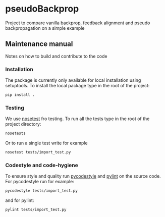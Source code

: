 # pseudoBackprop
Project to compare vanilla backprop, feedback alignment and pseudo backpropagation on a simple example

## Maintenance manual

Notes on how to build and contribute to the code

### Installation

The package is currently only available for local installation using setuptools.
To install the local package type in the root of the project:
```bash
pip install .
```

### Testing

We use [nosetest](https://nose.readthedocs.io/en/latest/) fro testing.
To run all the tests type in the root of the project directory:
```bash
nosetests
```
Or to run a single test write for example
```bash
nosetest tests/import_test.py
```

### Codestyle and code-hygiene

To ensure style and quality run [pycodestyle](https://pypi.org/project/pycodestyle/) and [pylint](http://pylint.pycqa.org/en/latest/) on the source code.
For pycodestyle run for example:
```bash
pycodestyle tests/import_test.py
```
and for pylint:
```bash
pylint tests/import_test.py
```

